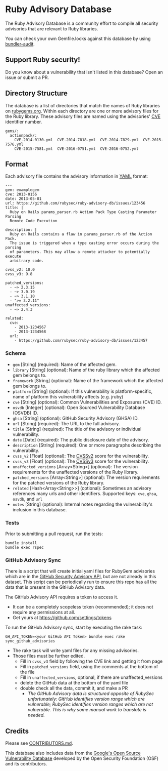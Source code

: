 # Ruby Advisory Database

The Ruby Advisory Database is a community effort to compile all security advisories that are relevant to Ruby libraries.

You can check your own Gemfile.locks against this database by using [bundler-audit](https://github.com/rubysec/bundler-audit).

## Support Ruby security!

Do you know about a vulnerability that isn't listed in this database? Open an issue or submit a PR.

## Directory Structure

The database is a list of directories that match the names of Ruby libraries on
[rubygems.org]. Within each directory are one or more advisory files
for the Ruby library. These advisory files are named using
the advisories' [CVE] identifier number.

    gems/:
      actionpack/:
        CVE-2014-0130.yml  CVE-2014-7818.yml  CVE-2014-7829.yml  CVE-2015-7576.yml
        CVE-2015-7581.yml  CVE-2016-0751.yml  CVE-2016-0752.yml

## Format

Each advisory file contains the advisory information in [YAML] format:

    ---
    gem: examplegem
    cve: 2013-0156
    date: 2013-05-01
    url: https://github.com/rubysec/ruby-advisory-db/issues/123456
    title: |
      Ruby on Rails params_parser.rb Action Pack Type Casting Parameter Parsing
      Remote Code Execution

    description: |
      Ruby on Rails contains a flaw in params_parser.rb of the Action Pack.
      The issue is triggered when a type casting error occurs during the parsing
      of parameters. This may allow a remote attacker to potentially execute
      arbitrary code.

    cvss_v2: 10.0
    cvss_v3: 9.8

    patched_versions:
      - ~> 2.3.15
      - ~> 3.0.19
      - ~> 3.1.10
      - ">= 3.2.11"
    unaffected_versions:
      - ~> 2.4.3

    related:
      cve:
        - 2013-1234567
        - 2013-1234568
      url:
        - https://github.com/rubysec/ruby-advisory-db/issues/123457


### Schema

* `gem` \[String\] (required): Name of the affected gem.
* `library` \[String\] (optional): Name of the ruby library which the affected gem belongs to.
* `framework` \[String\] (optional): Name of the framework which the affected
  gem belongs to.
* `platform` \[String\] (optional): If this vulnerability is platform-specific, name of platform this vulnerability affects (e.g. jruby)
* `cve` \[String\] (optional): Common Vulnerabilities and Exposures (CVE) ID.
* `osvdb` \[Integer\] (optional): Open Sourced Vulnerability Database (OSVDB) ID.
* `ghsa` \[String\] (optional): GitHub Security Advisory (GHSA) ID.
* `url` \[String\] (required): The URL to the full advisory.
* `title` \[String\] (required): The title of the advisory or individual vulnerability.
* `date` \[Date\] (required): The public disclosure date of the advisory.
* `description` \[String\] (required): One or more paragraphs describing the vulnerability.
* `cvss_v2` \[Float\] (optional): The [CVSSv2] score for the vulnerability.
* `cvss_v3` \[Float\] (optional): The [CVSSv3] score for the vulnerability.
* `unaffected_versions` \[Array\<String\>\] (optional): The version requirements for the
  unaffected versions of the Ruby library.
* `patched_versions` \[Array\<String\>\] (optional): The version requirements for the
  patched versions of the Ruby library.
* `related` \[Hash\<Array\<String\>\>\] (optional): Sometimes an advisory references many urls and other identifiers. Supported keys: `cve`, `ghsa`, `osvdb`, and `url`
* `notes` \[String\] (optional): Internal notes regarding the vulnerability's inclusion in this database.

### Tests
Prior to submitting a pull request, run the tests:

```
bundle install
bundle exec rspec
```

### GitHub Advisory Sync

There is a script that will create initial yaml files for RubyGem advisories which
are in the [GitHub Security Advisory API](https://developer.github.com/v4/object/securityadvisory/),
but are not already in this dataset.  This script can be periodically run to ensure
this repo has all the data that is present in the GitHub Advisory data.

The GitHub Advisory API requires a token to access it.
- It can be a completely scopeless token (recommended); it does not require any permissions at all.
- Get yours at https://github.com/settings/tokens

To run the GitHub Advisory sync, start by executing the rake task:
```
GH_API_TOKEN=<your GitHub API Token> bundle exec rake sync_github_advisories
```

- The rake task will write yaml files for any missing advisories.
- Those files must be further edited.
  - Fill in `cvss_v3` field by following the CVE link and getting it from page
  - Fill in `patched_versions` field, using the comments at the bottom of the file
  - Fill in `unaffected_versions`, optional, if there are unaffected_versions
  - delete the GitHub data at the bottom of the yaml file
  - double check all the data, commit it, and make a PR
    - *The GitHub Advisory data is structured opposite of RubySec unfortunately:
       GitHub identifies version range which are vulnerable; RubySec identifies
      version ranges which are not vulnerable.  This is why some manual
      work to translate is needed.*


## Credits

Please see [CONTRIBUTORS.md].

This database also includes data from the [Google's Open Source Vulnerability Database][OSVDB]
developed by the Open Security Foundation (OSF) and its contributors.

[rubygems.org]: https://rubygems.org/
[CVE]: https://cve.mitre.org/
[OSVDB]: https://osv.dev/
[GHSA]: https://help.github.com/en/articles/about-maintainer-security-advisories
[CVSSv2]: https://www.first.org/cvss/v2/guide
[CVSSv3]: https://www.first.org/cvss/user-guide
[YAML]: http://www.yaml.org/
[CONTRIBUTORS.md]: https://github.com/rubysec/ruby-advisory-db/blob/master/CONTRIBUTORS.md
